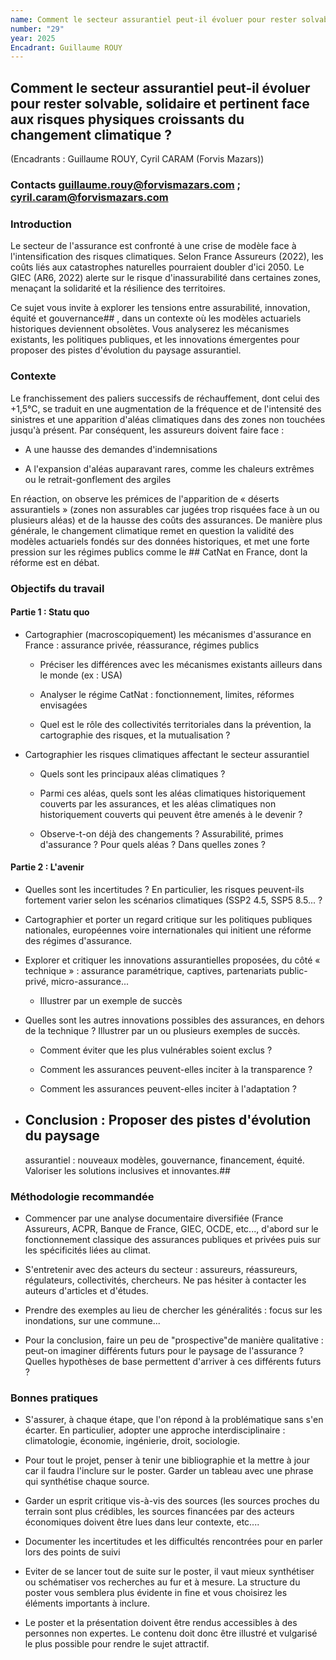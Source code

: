 ```yaml
---
name: Comment le secteur assurantiel peut-il évoluer pour rester solvable, solidaire et pertinent face au changement climatique.
number: "29"
year: 2025
Encadrant: Guillaume ROUY
---
```


## Comment le secteur assurantiel peut-il évoluer pour rester solvable, solidaire et pertinent face aux risques physiques croissants du changement climatique ?

(Encadrants : Guillaume ROUY, Cyril CARAM (Forvis Mazars))

### Contacts guillaume.rouy@forvismazars.com ; cyril.caram@forvismazars.com

### Introduction

Le secteur de l'assurance est confronté à une crise de modèle face à
l'intensification des risques climatiques. Selon France Assureurs
(2022), les coûts liés aux catastrophes naturelles pourraient doubler
d'ici 2050. Le GIEC (AR6, 2022) alerte sur le risque
d'inassurabilité dans certaines zones, menaçant la solidarité et la
résilience des territoires.

Ce sujet vous invite à explorer les tensions entre assurabilité,
innovation, équité et gouvernance## , dans un contexte où les modèles
actuariels historiques deviennent obsolètes. Vous analyserez les
mécanismes existants, les politiques publiques, et les innovations
émergentes pour proposer des pistes d'évolution du paysage assurantiel.

### Contexte

Le franchissement des paliers successifs de réchauffement, dont celui
des +1,5°C, se traduit en une augmentation de la fréquence et de
l'intensité des sinistres et une apparition d'aléas climatiques dans des
zones non touchées jusqu'à présent. Par conséquent, les assureurs
doivent faire face :

-   A une hausse des demandes d'indemnisations

-   A l'expansion d'aléas auparavant rares, comme les chaleurs extrêmes
    ou le retrait-gonflement des argiles

En réaction, on observe les prémices de l'apparition de « déserts
assurantiels » (zones non assurables car jugées trop risquées face à un
ou plusieurs aléas) et de la hausse des coûts des assurances. De manière
plus générale, le changement climatique remet en question la validité
des modèles actuariels fondés sur des données historiques, et met une
forte pression sur les régimes publics comme le ## CatNat en France,
dont la réforme est en débat.


### Objectifs du travail

#### Partie 1 : Statu quo

-   Cartographier (macroscopiquement) les mécanismes d'assurance en
    France : assurance privée, réassurance, régimes publics

    -   Préciser les différences avec les mécanismes existants ailleurs
        dans le monde (ex : USA)

    -   Analyser le régime CatNat : fonctionnement, limites, réformes
        envisagées

    -   Quel est le rôle des collectivités territoriales dans la
        prévention, la cartographie des risques, et la mutualisation ?


-   Cartographier les risques climatiques affectant le secteur
    assurantiel

    -   Quels sont les principaux aléas climatiques ?

    -   Parmi ces aléas, quels sont les aléas climatiques historiquement
        couverts par les assurances, et les aléas climatiques non
        historiquement couverts qui peuvent être amenés à le devenir ?

    -   Observe-t-on déjà des changements ? Assurabilité, primes
        d'assurance ? Pour quels aléas ? Dans quelles zones ?

#### Partie 2 : L'avenir

-   Quelles sont les incertitudes ? En particulier, les risques
    peuvent-ils fortement varier selon les scénarios climatiques (SSP2
    4.5, SSP5 8.5... ?

-   Cartographier et porter un regard critique sur les politiques
    publiques nationales, européennes voire internationales qui initient
    une réforme des régimes d'assurance.

-   Explorer et critiquer les innovations assurantielles proposées, du
    côté « technique » : assurance paramétrique, captives, partenariats
    public-privé, micro-assurance...

    -   Illustrer par un exemple de succès

-   Quelles sont les autres innovations possibles des assurances, en
    dehors de la technique ? Illustrer par un ou plusieurs exemples de
    succès.

    -   Comment éviter que les plus vulnérables soient exclus ?

    -   Comment les assurances peuvent-elles inciter à la transparence ?

    -   Comment les assurances peuvent-elles inciter à l'adaptation ?


-   ## Conclusion : Proposer des pistes d'évolution du paysage
    assurantiel : nouveaux modèles, gouvernance, financement, équité.
    Valoriser les solutions inclusives et innovantes.##


### Méthodologie recommandée

-   Commencer par une analyse documentaire diversifiée (France
    Assureurs, ACPR, Banque de France, GIEC, OCDE, etc..., d'abord sur
    le fonctionnement classique des assurances publiques et privées puis
    sur les spécificités liées au climat.

-   S'entretenir avec des acteurs du secteur : assureurs, réassureurs,
    régulateurs, collectivités, chercheurs. Ne pas hésiter à contacter
    les auteurs d'articles et d'études.

-   Prendre des exemples au lieu de chercher les généralités : focus sur
    les inondations, sur une commune...

-   Pour la conclusion, faire un peu de "prospective"de manière
    qualitative : peut-on imaginer différents futurs pour le paysage de
    l'assurance ? Quelles hypothèses de base permettent d'arriver à ces
    différents futurs ?

### Bonnes pratiques

-   S'assurer, à chaque étape, que l'on répond à la problématique sans
    s'en écarter. En particulier, adopter une approche
    interdisciplinaire : climatologie, économie, ingénierie, droit,
    sociologie.

-   Pour tout le projet, penser à tenir une bibliographie et la mettre à
    jour car il faudra l'inclure sur le poster. Garder un tableau avec
    une phrase qui synthétise chaque source.


-   Garder un esprit critique vis-à-vis des sources (les sources proches
    du terrain sont plus crédibles, les sources financées par des
    acteurs économiques doivent être lues dans leur contexte, etc....

-   Documenter les incertitudes et les difficultés rencontrées pour en
    parler lors des points de suivi

-   Eviter de se lancer tout de suite sur le poster, il vaut mieux
    synthétiser ou schématiser vos recherches au fur et à mesure. La
    structure du poster vous semblera plus évidente in fine et vous
    choisirez les éléments importants à inclure.

-   Le poster et la présentation doivent être rendus accessibles à des
    personnes non expertes. Le contenu doit donc être illustré et
    vulgarisé le plus possible pour rendre le sujet attractif.
